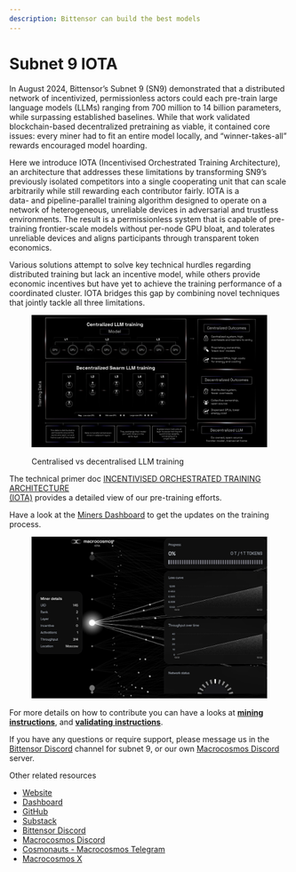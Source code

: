 ```yaml
---
description: Bittensor can build the best models
---
```


# Subnet 9 IOTA

In August 2024, Bittensor’s Subnet 9 (SN9) demonstrated that a distributed network of incentivized, permissionless actors could each pre-train large language models (LLMs) ranging from 700 million to 14 billion parameters, while surpassing established baselines. While that work validated blockchain-based decentralized pretraining as viable, it contained core issues: every miner had to fit an entire model locally, and “winner-takes-all” rewards encouraged model hoarding.&#x20;

Here we introduce IOTA (Incentivised Orchestrated Training Architecture), an architecture that addresses these limitations by transforming SN9’s previously isolated competitors into a single cooperating unit that can scale arbitrarily while still rewarding each contributor fairly. IOTA is a\
data- and pipeline-parallel training algorithm designed to operate on a network of heterogeneous, unreliable devices in adversarial and trustless environments. The result is a permissionless system that is capable of pre-training frontier-scale models without per-node GPU bloat, and tolerates unreliable devices and aligns participants through transparent token economics.

Various solutions attempt to solve key technical hurdles regarding distributed training but lack an incentive model, while others provide economic incentives but have yet to achieve the training performance of a coordinated cluster. IOTA bridges this gap by combining novel techniques that jointly tackle all three limitations.

<figure><img src="../../.gitbook/assets/IOTA-training-subnet9.jpg" alt=""><figcaption><p>Centralised vs decentralised LLM training</p></figcaption></figure>

The technical primer doc [INCENTIVISED ORCHESTRATED TRAINING ARCHITECTURE\
(IOTA)](https://www.macrocosmos.ai/research/iota_primer.pdf) provides a detailed view of our pre-training efforts.

Have a look at the [Miners Dashboard](https://iota.macrocosmos.ai/) to get the updates on the training process.

<figure><img src="../../.gitbook/assets/Miners-dashboard copy 2.png" alt=""><figcaption></figcaption></figure>

For more details on how to contribute you can have a looks at [**mining instructions**](https://app.gitbook.com/o/eu9Z3qt7ycTIHIJGObFB/s/JDlWdmSC3GnzBPSkAiBM/~/changes/165/subnets/subnet-9-pre-training/subnet-9-iota-mining-setup-guide), and [**validating** **instructions**](https://app.gitbook.com/o/eu9Z3qt7ycTIHIJGObFB/s/JDlWdmSC3GnzBPSkAiBM/~/changes/165/subnets/subnet-9-pre-training/subnet-9-validating).

If you have any questions or require support, please message us in the [Bittensor Discord](https://discord.com/channels/799672011265015819/1162768567821930597) channel for subnet 9, or our own [Macrocosmos Discord](https://discord.gg/vRTaAXpRcd) server.

Other related resources

* [Website](https://www.macrocosmos.ai/sn9)
* [Dashboard](https://iota.macrocosmos.ai/)
* [GitHub](https://github.com/macrocosm-os/iota)
* [Substack](https://macrocosmosai.substack.com/t/pre-training)
* [Bittensor Discord](https://discord.com/channels/799672011265015819/1162768567821930597)
* [Macrocosmos Discord](https://discord.com/channels/1238450997848707082)
* [Cosmonauts - Macrocosmos Telegram](https://t.me/macrocosmosai)
* [Macrocosmos X](https://x.com/MacrocosmosAI)
